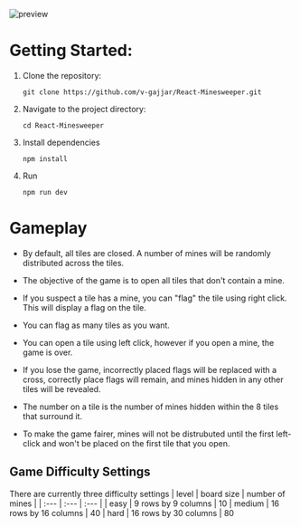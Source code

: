 
 ![preview](https://github.com/v-gajjar/React-Minesweeper/blob/main/src/assets/Minesweeper.gif)
# Getting Started:

1. Clone the repository:
   ```
   git clone https://github.com/v-gajjar/React-Minesweeper.git
   ```
2. Navigate to the project directory:
   ```
   cd React-Minesweeper
   ```
3. Install dependencies
   ```
   npm install
   ```
4. Run
   ```
   npm run dev
   ```
# Gameplay

- By default, all tiles are closed. A number of mines will be randomly distributed across the tiles. 

- The objective of the game is to open all tiles that don't contain a mine.

- If you suspect a tile has a mine, you can "flag" the tile using right click. This will display a flag on the tile. 

- You can flag as many tiles as you want. 

- You can open a tile using left click, however if you open a mine, the game is over.
  
- If you lose the game, incorrectly placed flags will be replaced with a cross, correctly place flags will remain, and mines hidden in any other tiles will be revealed. 

- The number on a tile is the number of mines hidden within the 8 tiles that surround it. 

- To make the game fairer, mines will not be distrubuted until the first left-click and won't be placed on the first tile that you open. 

## Game Difficulty Settings

There are currently three difficulty settings
| level | board size | number of mines |
| :--- | :--- | :--- |
| easy | 9 rows by 9 columns | 10
| medium | 16 rows by 16 columns | 40
| hard | 16 rows by 30 columns | 80





   
   
   
